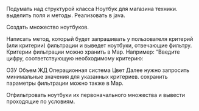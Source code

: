 Подумать над структурой класса Ноутбук для магазина техники. выделить поля и методы. Реализовать в java.

Создать множество ноутбуков.

Написать метод, который будет запрашивать у пользователя критерий (или критерии) фильтрации и выведет ноутбуки, отвечающие фильтру. Критерии фильтрации можно хранить в Map. Например: “Введите цифру, соответствующую необходимому критерию:

ОЗУ
Объем ЖД
Операционная система
Цвет
Далее нужно запросить минимальные значения для указанных критериев. сохранить параметры фильтрации можно также в Map.

Отфильтровать ноутбуки их первоначального множества и вывести проходящие по условиям.
